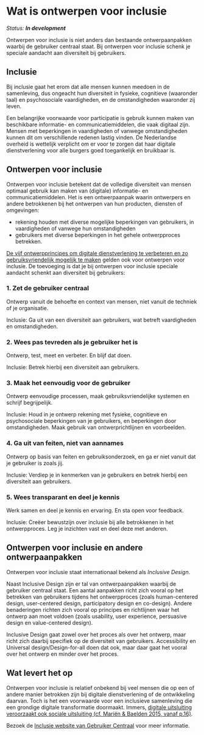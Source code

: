 # Wat is ontwerpen voor inclusie

_Status: **In development**_

Ontwerpen voor inclusie is niet anders dan bestaande ontwerpaanpakken waarbij de gebruiker centraal staat. Bij ontwerpen voor inclusie schenk je speciale aandacht aan diversiteit bij gebruikers.

## Inclusie

Bij inclusie gaat het erom dat alle mensen kunnen meedoen in de samenleving, dus ongeacht hun diversiteit in fysieke, cognitieve (waaronder taal) en psychosociale vaardigheden, en de omstandigheden waaronder zij leven.

Een belangrijke voorwaarde voor participatie is gebruik kunnen maken van beschikbare informatie- en communicatiemiddelen, die vaak digitaal zijn. Mensen met beperkingen in vaardigheden of vanwege omstandigheden kunnen dit om verschillende redenen lastig vinden. De Nederlandse overheid is wettelijk verplicht om er voor te zorgen dat haar digitale dienstverlening voor alle burgers goed toegankelijk en bruikbaar is.

## Ontwerpen voor inclusie

Ontwerpen voor inclusie betekent dat de volledige diversiteit van mensen optimaal gebruik kan maken van (digitale) informatie- en communicatiemiddelen. Het is een ontwerpaanpak waarin ontwerpers en andere betrokkenen bij het ontwerpen van hun producten, diensten of omgevingen:

- rekening houden met diverse mogelijke beperkingen van gebruikers, in vaardigheden of vanwege hun omstandigheden
- gebruikers met diverse beperkingen in het gehele ontwerpproces betrekken.

[De vijf ontwerpprincipes om digitale dienstverlening te verbeteren en zo gebruiksvriendelijk mogelijk te maken](ontwerpprincipes.md) gelden ook voor ontwerpen voor inclusie. De toevoeging is dat je bij ontwerpen voor inclusie speciale aandacht schenkt aan diversiteit bij gebruikers:

### 1. Zet de gebruiker centraal

Ontwerp vanuit de behoefte en context van mensen, niet vanuit de techniek of je organisatie.

Inclusie: Ga uit van een diversiteit aan gebruikers, wat betreft vaardigheden en omstandigheden.

### 2. Wees pas tevreden als je gebruiker het is

Ontwerp, test, meet en verbeter. En blijf dat doen.

Inclusie: Betrek hierbij een diversiteit aan gebruikers.

### 3. Maak het eenvoudig voor de gebruiker

Ontwerp eenvoudige processen, maak gebruiksvriendelijke systemen en schrijf begrijpelijk.

Inclusie: Houd in je ontwerp rekening met fysieke, cognitieve en psychosociale beperkingen van je gebruikers, en beperkingen door omstandigheden. Maak gebruik van ontwerprichtlijnen en voorbeelden.

### 4. Ga uit van feiten, niet van aannames

Ontwerp op basis van feiten en gebruiksonderzoek, en ga er niet vanuit dat je gebruiker is zoals jij.

Inclusie: Verdiep je in kenmerken van je gebruikers en betrek hierbij een diversiteit aan gebruikers.

### 5. Wees transparant en deel je kennis

Werk samen en deel je kennis en ervaring. En sta open voor feedback.

Inclusie: Creëer bewustzijn over inclusie bij alle betrokkenen in het ontwerpproces. Leg je inzichten vast en deel deze met anderen.

## Ontwerpen voor inclusie en andere ontwerpaanpakken

Ontwerpen voor inclusie staat internationaal bekend als _Inclusive Design_. 

Naast Inclusive Design zijn er tal van ontwerpaanpakken waarbij de gebruiker centraal staat. Een aantal aanpakken richt zich vooral op het betrekken van gebruikers tijdens het ontwerpproces (zoals human-centered design, user-centered design, participatory design en co-design). Andere benaderingen richten zich vooral op principes en richtlijnen waar het ontwerp aan moet voldoen (zoals usability, user experience, persuasive design en value-centered design). 

Inclusive Design gaat zowel over het proces als over het ontwerp, maar richt zich daarbij specifiek op de diversiteit van gebruikers. Accessibility en Universal design/Design-for-all doen dat ook, maar daar gaat het vooral over het ontwerp en minder over het proces.

## Wat levert het op

Ontwerpen voor inclusie is relatief onbekend bij veel mensen die op een of andere manier betrokken zijn bij digitale dienstverlening of de ontwikkeling daarvan. Toch is het een voorwaarde voor een inclusieve samenleving die een grondige digitale transformatie doormaakt. Immers, [digitale uitsluiting veroorzaakt ook sociale uitsluiting (cf. Mariën & Baelden 2015, vanaf p.16)](https://docs.wixstatic.com/ugd/5ffc7d_0e6d123701154b57abcc63e9b3834be8.pdf).

Bezoek de [Inclusie website van Gebruiker Centraal](https://inclusie.gebruikercentraal.nl/) voor meer informatie.
